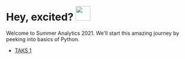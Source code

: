 # Hey, excited? <img wdith="40" height="40" src="https://user-images.githubusercontent.com/53052899/122548039-7aba7a80-d04e-11eb-87c7-485350ec04b9.png">
<p>
Welcome to Summer Analytics 2021.
We'll start this amazing journey by peeking into basics of Python.
</p>

- <a href="https://github.com/shecoderfinally/SUMMER-ANALYTICS-2021/blob/main/WEEK%201/DAY%201/TASK%201">TAKS 1</a>

